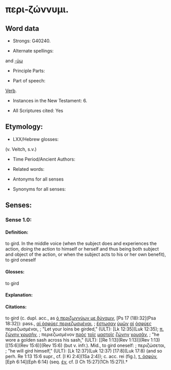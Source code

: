 # περι-ζώννυμι.

<!-- Status: S2=NeedsReview -->
<!-- Lexica used for edits: BDAG, FFM, LN, A-S -->

## Word data

* Strongs: G40240.

* Alternate spellings:

and [-ύω]()

* Principle Parts: 


* Part of speech: 

[Verb](http://ugg.readthedocs.io/en/latest/verb.html).

* Instances in the New Testament: 6.

* All Scriptures cited: Yes

## Etymology: 


* LXX/Hebrew glosses: 

(v. Veitch, s.v.) 

* Time Period/Ancient Authors: 


* Related words: 

* Antonyms for all senses

* Synonyms for all senses: 


## Senses: 


### Sense  1.0: 

#### Definition: 

to gird.  In the middle voice (when the subject does and experiences the action, doing the action to himself or herself and thus being both subject and object of the action, or when the subject acts to his or her own benefit), to gird oneself

#### Glosses: 

to gird

#### Explanation: 


#### Citations: 

to gird (c. dupl. acc., as [ὁ περιζωννύων με δύναμιν](), [Ps 17 (18):32](Psa 18:32)): pass., [αἱ ὀσφύες περιεζωσμέναι](), 
; [ἔστωσαν](../G15100/01.md) [ὑμῶν](../G47710/01.md) [αἱ](../G35880/01.md) [ὀσφύες](../G37510/01.md) περιεζωσμέναι,
; "Let your loins be girded," (ULT):
[Lk 12:35](Luk 12:35); [π. ζώνην χρυσῆν](), 
; περιεζωσμένον [πρὸς](../G43140/01.md) [τοῖς](../G35880/01.md) [μαστοῖς](../G31490/01.md) [ζώνην](../G22230/01.md) [χρυσᾶν](../G55520/01.md),
; "he wore a golden sash across his sash," (ULT):
[[Re 1:13](Rev 1:13)](Rev 1:13) [[15:6](Rev 15:6)](Rev 15:6) (but v. infr.). Mid., to gird oneself: 
; περιζώσεται, 
; "he will gird himself," (ULT):
[Lk 12:37](Luk 12:37) [17:8](Luk 17:8) (and so perh. Re 1:13 15:6 supr., cf. [I Ki 2:4](1Sa 2:4)); c. acc. rei (fig.), [τ. ὀσφύν](), [Eph 6:14](Eph 6:14) (seq. [ἐν](), cf. [I Ch 15:27](1Ch 15:27)).†